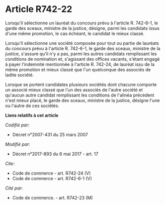 # Article R742-22

Lorsqu'il sélectionne un lauréat du concours prévu à l'article R. 742-6-1, le garde des sceaux, ministre de la justice,
désigne, parmi les candidats issus d'une même promotion, le cas échéant, le candidat le mieux classé.

Lorsqu'il sélectionne une société composée pour tout ou partie de lauréats du concours prévu à l'article R. 742-6-1, le garde
des sceaux, ministre de la justice, s'assure qu'il n'y a pas, parmi les autres candidats remplissant les conditions de
nomination et, s'agissant des offices vacants, s'étant engagé à payer l'indemnité mentionnée à l'article R. 742-24, de
lauréat issu de la même promotion et mieux classé que l'un quelconque des associés de ladite société.

Lorsque se portent candidates plusieurs sociétés dont chacune comporte un associé mieux classé que l'un des associés de
l'autre société et qu'aucun autre candidat remplissant les conditions de l'alinéa précédent n'est mieux placé, le garde des
sceaux, ministre de la justice, désigne l'une ou l'autre de ces sociétés.

**Liens relatifs à cet article**

_Codifié par_:

  - Décret n°2007-431 du 25 mars 2007

_Modifié par_:

  - Décret n°2017-893 du 6 mai 2017 - art. 17

_Cite_:

  - Code de commerce - art. R742-24 (V)
  - Code de commerce - art. R742-6-1 (V)

_Cité par_:

  - Code de commerce. - art. R742-23 (M)
